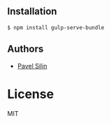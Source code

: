 ## Installation

```
$ npm install gulp-serve-bundle
```

## Authors

  - [Pavel Silin](https://github.com/fi11)

# License

  MIT
